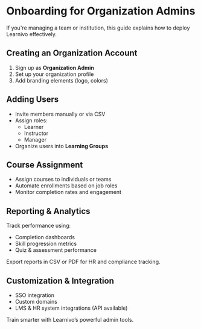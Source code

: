 # Onboarding for Organization Admins

If you're managing a team or institution, this guide explains how to deploy Learnivo effectively.

## Creating an Organization Account

1. Sign up as **Organization Admin**
2. Set up your organization profile
3. Add branding elements (logo, colors)

## Adding Users

- Invite members manually or via CSV
- Assign roles:
  - Learner
  - Instructor
  - Manager
- Organize users into **Learning Groups**

## Course Assignment

- Assign courses to individuals or teams
- Automate enrollments based on job roles
- Monitor completion rates and engagement

## Reporting & Analytics

Track performance using:

- Completion dashboards
- Skill progression metrics
- Quiz & assessment performance

Export reports in CSV or PDF for HR and compliance tracking.

## Customization & Integration

- SSO integration
- Custom domains
- LMS & HR system integrations (API available)

Train smarter with Learnivo’s powerful admin tools.
